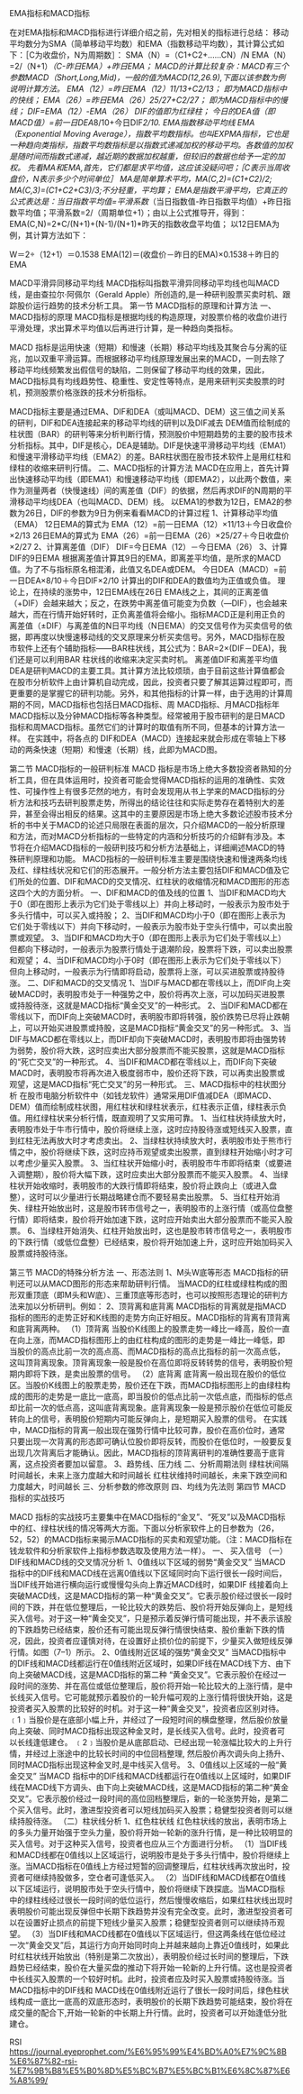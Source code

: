 EMA指标和MACD指标




在对EMA指标和MACD指标进行详细介绍之前，先对相关的指标进行总结：
移动平均数分为SMA（简单移动平均数）和EMA（指数移动平均数），其计算公式如下：［C为收盘价，N为周期数］：
SMA（N）=（C1+C2+……CN）/N
EMA（N）=2/（N+1）*（C-昨日EMA）+昨日EMA；
MACD的计算比较复杂：MACD有三个参数MACD（Short,Long,Mid)，一般的值为MACD(12,26.9),下面以该参数为例说明计算方法。
EMA（12）=昨日EMA（12）*11/13+C*2/13；   即为MACD指标中的快线；
EMA（26）=昨日EMA（26）*25/27+C*2/27；   即为MACD指标中的慢线；
DIF=EMA（12）-EMA（26）         DIF的值即为红绿柱；
今日的DEA值（即MACD值）=前一日DEA*8/10+今日DIF*2/10.
EMA指数移动平均线
EMA（Exponential Moving Average），指数平均数指标。也叫EXPMA指标，它也是一种趋向类指标，指数平均数指标是以指数式递减加权的移动平均。各数值的加权是随时间而指数式递减，越近期的数据加权越重，但较旧的数据也给予一定的加权。
先看MA和EMA,首先，它们都是求平均值，这应该没疑问吧；［C表示当周收盘价，N表示多少个时间单位］
MA是简单算术平均，MA(C,2)=(C1+C2)/2; MA(C,3)=(C1+C2+C3)/3;不分轻重，平均算；
EMA是指数平滑平均，它真正的公式表达是：当日指数平均值=平滑系数*（当日指数值-昨日指数平均值）+昨日指数平均值；平滑系数=2/（周期单位+1）；由以上公式推导开，得到：EMA(C,N)=2*C/(N+1)+(N-1)/(N+1)*昨天的指数收盘平均值；
以12日EMA为例，其计算方法如下：

W＝2÷（12+1）＝0.1538
EMA(12)＝(收盘价－昨日的EMA)×0.1538＋昨日的EMA

MACD平滑异同移动平均线
MACD指标叫指数平滑异同移动平均线也叫MACD线，是由查拉尔·阿佩尔（Gerald Apple）所创造的,是一种研判股票买卖时机、跟踪股价运行趋势的技术分析工具。
第一节 MACD指标的原理和计算方法
一、MACD指标的原理
MACD指标是根据均线的构造原理，对股票价格的收盘价进行平滑处理，求出算术平均值以后再进行计算，是一种趋向类指标。

MACD 指标是运用快速（短期）和慢速（长期）移动平均线及其聚合与分离的征兆，加以双重平滑运算。而根据移动平均线原理发展出来的MACD，一则去除了移动平均线频繁发出假信号的缺陷，二则保留了移动平均线的效果，因此，MACD指标具有均线趋势性、稳重性、安定性等特点，是用来研判买卖股票的时机，预测股票价格涨跌的技术分析指标。

MACD指标主要是通过EMA、DIF和DEA（或叫MACD、DEM）这三值之间关系的研判，DIF和DEA连接起来的移动平均线的研判以及DIF减去 DEM值而绘制成的柱状图（BAR）的研判等来分析判断行情，预测股价中短期趋势的主要的股市技术分析指标。其中，DIF是核心，DEA是辅助。DIF是快速平滑移动平均线（EMA1）和慢速平滑移动平均线（EMA2）的差。BAR柱状图在股市技术软件上是用红柱和绿柱的收缩来研判行情。
二、MACD指标的计算方法
MACD在应用上，首先计算出快速移动平均线（即EMA1）和慢速移动平均线（即EMA2），以此两个数值，来作为测量两者（快慢速线）间的离差值（DIF）的依据，然后再求DIF的N周期的平滑移动平均线DEA（也叫MACD、DEM）线。
以EMA1的参数为12日，EMA2的参数为26日，DIF的参数为9日为例来看看MACD的计算过程
1、计算移动平均值（EMA）
12日EMA的算式为
EMA（12）=前一日EMA（12）×11/13＋今日收盘价×2/13
26日EMA的算式为
EMA（26）=前一日EMA（26）×25/27＋今日收盘价×2/27
2、计算离差值（DIF）
DIF=今日EMA（12）－今日EMA（26）
3、计算DIF的9日EMA
根据离差值计算其9日的EMA，即离差平均值，是所求的MACD值。为了不与指标原名相混淆，此值又名DEA或DEM。
今日DEA（MACD）=前一日DEA×8/10＋今日DIF×2/10
计算出的DIF和DEA的数值均为正值或负值。
理论上，在持续的涨势中，12日EMA线在26日 EMA线之上，其间的正离差值（+DIF）会越来越大；反之，在跌势中离差值可能变为负数（—DIF），也会越来越大，而在行情开始好转时，正负离差值将会缩小。指标MACD正是利用正负的离差值（±DIF）与离差值的N日平均线（N日EMA）的交叉信号作为买卖信号的依据，即再度以快慢速移动线的交叉原理来分析买卖信号。另外，MACD指标在股市软件上还有个辅助指标——BAR柱状线，其公式为：BAR=2×(DIF－DEA)，我们还是可以利用BAR 柱状线的收缩来决定买卖时机。
离差值DIF和离差平均值DEA是研判MACD的主要工具。其计算方法比较烦琐，由于目前这些计算值都会在股市分析软件上由计算机自动完成，因此，投资者只要了解其运算过程即可，而更重要的是掌握它的研判功能。另外，和其他指标的计算一样，由于选用的计算周期的不同，MACD指标也包括日MACD指标、周 MACD指标、月MACD指标年MACD指标以及分钟MACD指标等各种类型。经常被用于股市研判的是日MACD指标和周MACD指标。虽然它们的计算时的取值有所不同，但基本的计算方法一样。
在实践中，将各点的 DIF和DEA（MACD）连接起来就会形成在零轴上下移动的两条快速（短期）和慢速（长期）线，此即为MACD图。

第二节 MACD指标的一般研判标准
MACD 指标是市场上绝大多数投资者熟知的分析工具，但在具体运用时，投资者可能会觉得MACD指标的运用的准确性、实效性、可操作性上有很多茫然的地方，有时会发现用从书上学来的MACD指标的分析方法和技巧去研判股票走势，所得出的结论往往和实际走势存在着特别大的差异，甚至会得出相反的结果。这其中的主要原因是市场上绝大多数论述股市技术分析的书中关于MACD的论述只局限在表面的层次，只介绍MACD的一般分析原理和方法，而对MACD分析指标的一些特定的内涵和分析技巧的介绍鲜有涉及。本节将在介绍MACD指标的一般研判技巧和分析方法基础上，详细阐述MACD的特殊研判原理和功能。
MACD指标的一般研判标准主要是围绕快速和慢速两条均线及红、绿柱线状况和它们的形态展开。一般分析方法主要包括DIF和MACD值及它们所处的位置、DIF和MACD的交叉情况、红柱状的收缩情况和MACD图形的形态这四个大的方面分析。
一、DIF和MACD的值及线的位置
1、当DIF和MACD均大于0（即在图形上表示为它们处于零线以上）并向上移动时，一般表示为股市处于多头行情中，可以买入或持股；
2、当DIF和MACD均小于0（即在图形上表示为它们处于零线以下）并向下移动时，一般表示为股市处于空头行情中，可以卖出股票或观望。
3、当DIF和MACD均大于0（即在图形上表示为它们处于零线以上）但都向下移动时，一般表示为股票行情处于退潮阶段，股票将下跌，可以卖出股票和观望；
4、当DIF和MACD均小于0时（即在图形上表示为它们处于零线以下）但向上移动时，一般表示为行情即将启动，股票将上涨，可以买进股票或持股待涨。
二、DIF和MACD的交叉情况
1、当DIF与MACD都在零线以上，而DIF向上突破MACD时，表明股市处于一种强势之中，股价将再次上涨，可以加码买进股票或持股待涨，这就是MACD指标“黄金交叉”的一种形式。
2、当DIF和MACD都在零线以下，而DIF向上突破MACD时，表明股市即将转强，股价跌势已尽将止跌朝上，可以开始买进股票或持股，这是MACD指标“黄金交叉”的另一种形式。
3、当DIF与MACD都在零线以上，而DIF却向下突破MACD时，表明股市即将由强势转为弱势，股价将大跌，这时应卖出大部分股票而不能买股票，这就是MACD指标的“死亡交叉”的一种形式。
4、当DIF和MACD都在零线以上，而DIF向下突破MACD时，表明股市将再次进入极度弱市中，股价还将下跌，可以再卖出股票或观望，这是MACD指标“死亡交叉”的另一种形式。
三、MACD指标中的柱状图分析
在股市电脑分析软件中（如钱龙软件）通常采用DIF值减DEA（即MACD、DEM）值而绘制成柱状图，用红柱状和绿柱状表示，红柱表示正值，绿柱表示负值。用红绿柱状来分析行情，既直观明了又实用可靠。
1、当红柱状持续放大时，表明股市处于牛市行情中，股价将继续上涨，这时应持股待涨或短线买入股票，直到红柱无法再放大时才考虑卖出。
2、当绿柱状持续放大时，表明股市处于熊市行情之中，股价将继续下跌，这时应持币观望或卖出股票，直到绿柱开始缩小时才可以考虑少量买入股票。
3、当红柱状开始缩小时，表明股市牛市即将结束（或要进入调整期），股价将大幅下跌，这时应卖出大部分股票而不能买入股票。
4、当绿柱状开始收缩时，表明股市的大跌行情即将结束，股价将止跌向上（或进入盘整），这时可以少量进行长期战略建仓而不要轻易卖出股票。
5、当红柱开始消失、绿柱开始放出时，这是股市转市信号之一，表明股市的上涨行情（或高位盘整行情）即将结束，股价将开始加速下跌，这时应开始卖出大部分股票而不能买入股票。
6、当绿柱开始消失、红柱开始放出时，这也是股市转市信号之一，表明股市的下跌行情（或低位盘整）已经结束，股价将开始加速上升，这时应开始加码买入股票或持股待涨。

第三节 MACD的特殊分析方法
一、形态法则
1、M头W底等形态
MACD指标的研判还可以从MACD图形的形态来帮助研判行情。
当MACD的红柱或绿柱构成的图形双重顶底（即M头和W底）、三重顶底等形态时，也可以按照形态理论的研判方法来加以分析研判。例如：
2、顶背离和底背离
MACD指标的背离就是指MACD指标的图形的走势正好和K线图的走势方向正好相反。MACD指标的背离有顶背离和底背离两种。
（1）顶背离
当股价K线图上的股票走势一峰比一峰高，股价一直在向上涨，而MACD指标图形上的由红柱构成的图形的走势是一峰比一峰低，即当股价的高点比前一次的高点高、而MACD指标的高点比指标的前一次高点低，这叫顶背离现象。顶背离现象一般是股价在高位即将反转转势的信号，表明股价短期内即将下跌，是卖出股票的信号。
（2）底背离
底背离一般出现在股价的低位区。当股价K线图上的股票走势，股价还在下跌，而MACD指标图形上的由绿柱构成的图形的走势是一底比一底高，即当股价的低点比前一次低点底，而指标的低点却比前一次的低点高，这叫底背离现象。底背离现象一般是预示股价在低位可能反转向上的信号，表明股价短期内可能反弹向上，是短期买入股票的信号。
在实践中，MACD指标的背离一般出现在强势行情中比较可靠，股价在高价位时，通常只要出现一次背离的形态即可确认位股价即将反转，而股价在低位时，一般要反复出现几次背离后才能确认。因此，MACD指标的顶背离研判的准确性要高于底背离，这点投资者要加以留意。
3、趋势线、压力线
二、分析周期法则
绿柱状间隔时间越长，未来上涨力度越大和时间越长
红柱状维持时间越长，未来下跌空间和力度越大，时间越长
三、分析参数的修改原则
四、均线为先法则
第四节 MACD指标的实战技巧

MACD 指标的实战技巧主要集中在MACD指标的“金叉”、“死叉”以及MACD指标中的红、绿柱状线的情况等两大方面。下面以分析家软件上的日参数为（26， 52，52）的MACD指标来揭示MACD指标的买卖和观望功能。（注：MACD指标在钱龙软件和分析家软件上指标参数选取及使用方法一样）。
一、 买入信号
（一）DIF线和MACD线的交叉情况分析
1、0值线以下区域的弱势“黄金交叉”
当MACD 指标中的DIF线和MACD线在远离0值线以下区域同时向下运行很长一段时间后，当DIF线开始进行横向运行或慢慢勾头向上靠近MACD线时，如果DIF 线接着向上突破MACD线，这是MACD指标的第一种“黄金交叉”。它表示股价经过很长一段时间的下跌，并在低位整理后，一轮比较大的跌势后、股价将开始反弹向上，是短线买入信号。对于这一种“黄金交叉”，只是预示着反弹行情可能出现，并不表示该股的下跌趋势已经结束，股价还有可能出现反弹行情很快结束、股价重新下跌的情况，因此，投资者应谨慎对待，在设置好止损价位的前提下，少量买入做短线反弹行情。如图（7–1）所示。
2、0值线附近区域的强势“黄金交叉”
当MACD指标中的DIF线和MACD线都运行在0值线附近区域时，如果DIF线在MACD线下方、由下向上突破MACD线，这是MACD指标的第二种 “黄金交叉”。它表示股价在经过一段时间的涨势、并在高位或低位整理后，股价将开始一轮比较大的上涨行情，是中长线买入信号。它可能就预示着股价的一轮升幅可观的上涨行情将很快开始，这是投资者买入股票的比较好的时机。对于这一种“黄金交叉”，投资者应区别对待。
﹝1﹞当股价是在底部小幅上升，并经过了一段短时间的横盘整理，然后股价放量向上突破、同时MACD指标出现这种金叉时，是长线买入信号。此时，投资者可以长线逢低建仓。
﹝2﹞当股价是从底部启动、已经出现一轮涨幅比较大的上升行情，并经过上涨途中的比较长时间的中位回档整理, 然后股价再次调头向上扬升、同时MACD指标出现这种金叉时,是中线买入信号。
3、0值线以上区域的一般“黄金交叉”
当MACD 指标中的DIF线和MACD线都运行在0值线以上区域时，如果DIF线在MACD线下方调头、由下向上突破MACD线，这是MACD指标的第二种“黄金交叉”。它表示股价经过一段时间的高位回档整理后，新的一轮涨势开始，是第二个买入信号。此时，激进型投资者可以短线加码买入股票；稳健型投资者则可以继续持股待涨。
（二）柱状线分析
1、红色柱状线
红色柱状线的放出，表明市场上的多头力量开始强于空头力量，股价将开始一轮新的涨升行情，是一种比较明显的买入信号。对于这种买入信号，投资者也应从三个方面进行分析。
（1）当DIF线和MACD线都在0值线以上区域运行，说明股市是处于多头行情中，股价将继续上涨。当MACD指标在0值线上方经过短暂的回调整理后，红柱状线再次放出时，投资者可继续持股做多，空仓者可逢低买入。
（2）当DIF线和MACD线都在0值线以下区域运行，说明股市处于空头行情中，股价将继续下跌探底。当MACD指标中的绿柱线经过很长一段时间的低位运行，然后慢慢收缩后，如果红柱状线出现时表明股价可能出现反弹但中长期下跌趋势并没有完全改变。此时，激进型投资者可以在设置好止损点的前提下短线少量买入股票；稳健型投资者则可以继续持币观望。
（3）当DIF线和MACD线都在0值线以下区域运行，但这两条线在低位经过一次“黄金交叉”后，其运行方向开始同时向上并越来越向上靠近0值线时，如果此时红柱状线开始放出（特别是第二次放出），表明股价经过长时间的整理后，下跌趋势已经结束，股价在大量买盘的推动下将开始一轮新的上升行情。这也是投资者中长线买入股票的一个较好时机。此时，投资者应及时买入股票或持股待涨。当MACD指标中的DIF线和 MACD线在0值线附近运行了很长一段时间后，绿色柱状线构成一底比一底高的双底形态时，表明股价的长期下跌趋势可能结束，股价将在成交量的配合下,开始一轮新的中长期上升行情。此时，投资者可以开始逢低分批建仓。



RSI  https://journal.eyeprophet.com/%E6%95%99%E4%BD%A0%E7%9C%8B%E6%87%82-rsi-%E7%9B%B8%E5%B0%8D%E5%BC%B7%E5%BC%B1%E6%8C%87%E6%A8%99/
